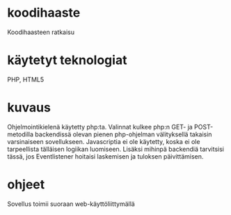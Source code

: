 # koodihaaste
Koodihaasteen ratkaisu
# käytetyt teknologiat
PHP, HTML5
# kuvaus
Ohjelmointikielenä käytetty php:ta. Valinnat kulkee php:n GET- ja POST-metodilla backendissä olevan pienen php-ohjelman välityksellä takaisin varsinaiseen sovellukseen. Javascriptia ei ole käytetty, koska ei ole tarpeellista tälläisen logiikan luomiseen. Lisäksi mihinpä backendiä tarvitsisi tässä, jos Eventlistener hoitaisi laskemisen ja tuloksen päivittämisen.
# ohjeet
Sovellus toimii suoraan web-käyttöliittymällä
